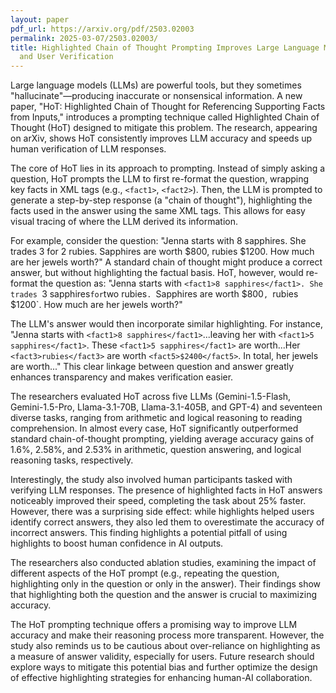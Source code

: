 ```yaml
---
layout: paper
pdf_url: https://arxiv.org/pdf/2503.02003
permalink: 2025-03-07/2503.02003/
title: Highlighted Chain of Thought Prompting Improves Large Language Model Accuracy
  and User Verification
---
```




Large language models (LLMs) are powerful tools, but they sometimes "hallucinate"—producing inaccurate or nonsensical information.  A new paper, "HoT: Highlighted Chain of Thought for Referencing Supporting Facts from Inputs," introduces a prompting technique called Highlighted Chain of Thought (HoT) designed to mitigate this problem.  The research, appearing on arXiv, shows HoT consistently improves LLM accuracy and speeds up human verification of LLM responses.

The core of HoT lies in its approach to prompting.  Instead of simply asking a question, HoT prompts the LLM to first re-format the question, wrapping key facts in XML tags (e.g., `<fact1>`, `<fact2>`).  Then, the LLM is prompted to generate a step-by-step response (a "chain of thought"), highlighting the facts used in the answer using the same XML tags.  This allows for easy visual tracing of where the LLM derived its information.

For example, consider the question: "Jenna starts with 8 sapphires. She trades 3 for 2 rubies. Sapphires are worth $800, rubies $1200. How much are her jewels worth?"  A standard chain of thought might produce a correct answer, but without highlighting the factual basis. HoT, however, would re-format the question as: "Jenna starts with `<fact1>8 sapphires</fact1>. She trades `<fact2>3 sapphires</fact2>` for `<fact3>two rubies</fact3>`. `<fact4>Sapphires are worth $800</fact4>`, `<fact5>rubies $1200</fact5>`. How much are her jewels worth?"

The LLM's answer would then incorporate similar highlighting.  For instance, "Jenna starts with `<fact1>8 sapphires</fact1>`...leaving her with `<fact1>5 sapphires</fact1>`. These `<fact1>5 sapphires</fact1>` are worth...Her `<fact3>rubies</fact3>` are worth `<fact5>$2400</fact5>`. In total, her jewels are worth..."  This clear linkage between question and answer greatly enhances transparency and makes verification easier.

The researchers evaluated HoT across five LLMs (Gemini-1.5-Flash, Gemini-1.5-Pro, Llama-3.1-70B, Llama-3.1-405B, and GPT-4) and seventeen diverse tasks, ranging from arithmetic and logical reasoning to reading comprehension.  In almost every case, HoT significantly outperformed standard chain-of-thought prompting, yielding average accuracy gains of 1.6%, 2.58%, and 2.53% in arithmetic, question answering, and logical reasoning tasks, respectively.

Interestingly, the study also involved human participants tasked with verifying LLM responses.  The presence of highlighted facts in HoT answers noticeably improved their speed, completing the task about 25% faster.  However, there was a surprising side effect: while highlights helped users identify correct answers, they also led them to overestimate the accuracy of incorrect answers.  This finding highlights a potential pitfall of using highlights to boost human confidence in AI outputs.

The researchers also conducted ablation studies, examining the impact of different aspects of the HoT prompt (e.g., repeating the question, highlighting only in the question or only in the answer).  Their findings show that highlighting both the question and the answer is crucial to maximizing accuracy.

The HoT prompting technique offers a promising way to improve LLM accuracy and make their reasoning process more transparent.  However, the study also reminds us to be cautious about over-reliance on highlighting as a measure of answer validity, especially for users. Future research should explore ways to mitigate this potential bias and further optimize the design of effective highlighting strategies for enhancing human-AI collaboration.